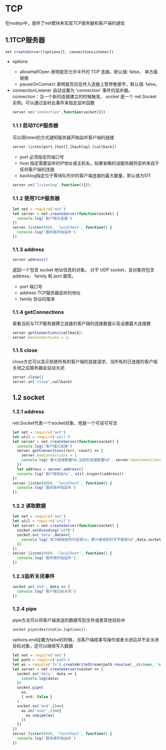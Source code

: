 # TCP
在nodejs中，提供了net模块来实现TCP服务器和客户端的通信

## 1.1TCP服务器
```js
net.createServer([options][, connectionListener])
```
- options <Object>
  - allowHalfOpen <boolean> 表明是否允许半开的 TCP 连接。默认值: false。 单方面链接
  - pauseOnConnect <boolean> 表明是否应在传入连接上暂停套接字。默认值: false。
- connectionListener <Function> 自动设置为 'connection' 事件的监听器。 connection：当一个新的连接建立的时候触发。 socket 是一个 net.Socket 实例。可以通过监听此事件来指定监听函数
```js
server.on('connection',function(socket){})
```

### 1.1.1 启动TCP服务器
可以用listen的方式通知服务器开始监听客户端的链接
```js
server.listen(port,[host],[backlog],[callback])
```
- port 必须指定的端口号
- host 指定需要监听的IP地址或主机名，如果省略的话服务器将监听来自于任何客户端的连接
- backlog指定位于等待队列中的客户端连接的最大数量，默认值为511
```js
server.on('listening',function(){});
```
### 1.1.2 使用TCP服务器
```js
let net = require('net')
let server = net.createServer(function(socket) {
  console.log('客户端已连接')
})
server.listen(8080, 'localhost', function() {
  console.log('服务端开始监听')
})

```
### 1.1.3 address
```js
server.address()
```
返回一个包含 socket 地址信息的对象。 对于 UDP socket，该对象将包含 address、 family 和 port 属性。
- port 端口号
- address TCP服务器监听的地址
- family 协议的版本

### 1.1.4 getConnections
查看当前与TCP服务器建立连接的客户端的连接数量以及设置最大连接数
```js
server.getConnections(callback);
server.maxConnections = 2;
```
### 1.1.5 close
close方式可以显示拒绝所有的客户端的连接请求，当所有的已连接的客户端关闭之后服务器会自动关闭
```js
server.close()
server.on('close',callback)
```

## 1.2 socket
### 1.2.1 address
net.Socket代表一个socket对象，他是一个可读可写流
```js
let net = require('net')
let util = require('util')
let server = net.createServer(function(socket) {
  console.log('客户端已连接')
  server.getConnections((err, count) => {
    server.maxConnections = 1
    console.log('最大连接数量%d,当前的连接数量%d', server.maxConnections, count)
  })
  let address = server.address()
  console.log('客户端地址%s', util.inspect(address))
})
server.listen(8080, 'localhost', function() {
  console.log('服务端开始监听')
})
```
### 1.2.2 读取数据
```js
let net = require('net')
let util = require('util')
let server = net.createServer(function(socket) {
  socket.setEncoding('utf8')
  socket.on('data',data=>{
    console.log('本次接收到的内容是%s，累计接收到的字节数是%d',data,socket.bytesRead);
  })
})
server.listen(8080, 'localhost', function() {
  console.log('服务端开始监听')
})
```
### 1.2.3监听关闭事件
```js
socket.on('end', data => {
  console.log('客户端已经关闭')
})
```
### 1.2.4 pipe
pipe方法可以将客户端发送的数据写到文件或者其他目标中
```js
socket.pipe(destinatin,[options]);
```
options.end设置为false的时候，当客户端结束写操作或者关闭后并不会关闭目标对象，还可以继续写入数据
```js
let net = require('net')
let path = require('path')
let ws = require('fs').createWriteStream(path.resolve(__dirname, 'msg.txt'))
let server = net.createServer(socket => {
  socket.on('data', data => {
    console.log(data)
  })
  socket.pipe(
    ws,
    { end: false }
  )
  socket.on('end',()=>{
    ws.on('over',()=>{
      ws.unpipe(ws)
    })
  })
})
server.listen(8080, 'localhost', function() {
  console.log('服务端开始监听')
})
```
